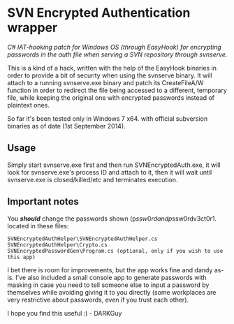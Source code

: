 # SVN Encrypted Authentication wrapper

_C# IAT-hooking patch for Windows OS (through EasyHook) for encrypting passwords in the auth file when serving a SVN repository through svnserve._

This is a kind of a hack, written with the help of the EasyHook binaries in order to provide a bit of security when using the svnserve binary. It will attach to a running svnserve.exe binary and patch its CreateFileA/W function in order to redirect the file being accessed to a different, temporary file, while keeping the original one with encrypted passwords instead of plaintext ones.

So far it's been tested only in Windows 7 x64. with official subversion binaries as of date (1st September 2014).

## Usage

Simply start svnserve.exe first and then run SVNEncryptedAuth.exe, it will look for svnserve.exe's process ID and attach to it, then it will wait until svnserve.exe is closed/killed/etc and terminates execution.

## Important notes

You **_*should*_** change the passwords shown (p$ssw0rd and p$ssw0rdv3ct0r1\. located in these files:

    SVNEncryptedAuthHelper\SVNEncryptedAuthHelper.cs
    SVNEncryptedAuthHelper\Crypto.cs
    SVNEncryptedPasswordGen\Program.cs (optional, only if you wish to use this app)

I bet there is room for improvements, but the app works fine and dandy as-is. I've also included a small console app to generate passwords with masking in case you need to tell someone else to input a password by themselves while avoiding giving it to you directly (some workplaces are very restrictive about passwords, even if you trust each other).

I hope you find this useful :) - DARKGuy
